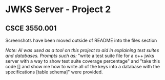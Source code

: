 # JWKS Server - Project 2
## CSCE 3550.001

Screenshots have been moved outside of README into the files section

*Note: AI was used as a tool on this project to aid in explaining test suites and databases. Prompts such as:*
"write a test suite file for a c++ jwks server with a way to show test suite coverage percentage" and
"take this code [] and show me how to write all of the keys into a database with the specifications [table schema]"
were provided.
